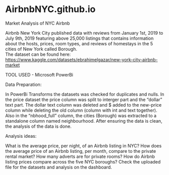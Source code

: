 # AirbnbNYC.github.io
Market Analysis of NYC Airbnb

Airbnb New York City published data with reviews from January 1st, 2019 to July 9th, 2019 featuring above 25,000 listings that contains information about the hosts, prices, room types, and reviews of homestays in the 5 cities of New York called Borough.  
The dataset can be found here: https://www.kaggle.com/datasets/ebrahimelgazar/new-york-city-airbnb-market


TOOL USED - Microsoft PowerBi

Data Preparation: 


In PowerBi Transforms the datasets was checked for duplicates and nulls.
In the price dataset the price column was split to interger part and the “dollar” text part. The dollar text column was deleted and $ added to the new-price column while deleting the old column (column with int and text together).
Also in the “nbhood_full” column, the cities (Borough) was extracted to a standalone column named neighbourhood.
After ensuring the data is clean, the analysis of the data is done.


Analysis ideas: 


What is the average price, per night, of an Airbnb listing in NYC?
How does the average price of an Airbnb listing, per month, compare to the private   rental market?
How many adverts are for private rooms?
How do Airbnb listing prices compare across the five NYC boroughs?
Check the uploaded file for the datasets and analysis on the dashboard.
